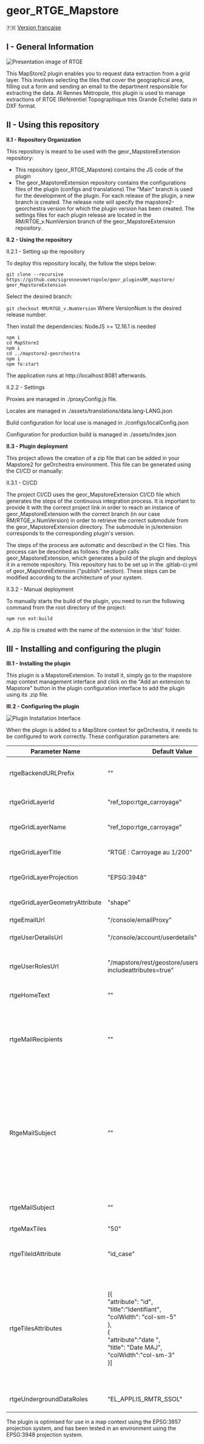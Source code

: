 # geor_RTGE_Mapstore

:fr: [Version française](https://github.com/sigrennesmetropole/geor_RTGE_Mapstore/blob/main/docs/README_FR.MD)

## I - General Information

![Presentation image of RTGE](docs/images/RTGE_Documentation_home.png "Welcome inside RTGE Plugin for MapStore")

This MapStore2 plugin enables you to request data extraction from a grid layer. This involves selecting the tiles that cover the geographical area, filling out a form and sending an email to the department responsible for extracting the data.
At Rennes Métropole, this plugin is used to manage extractions of RTGE (Référentiel Topographique très Grande Échelle) data in DXF format.


## II - Using this repository
**II.1 - Repository Organization**

This repository is meant to be used with the geor_MapstoreExtension repository:
- This repository (geor_RTGE_Mapstore) contains the JS code of the plugin
- The geor_MapstoreExtension repository contains the configurations files of the plugin (configs and translations)
The "Main" branch is used for the development of the plugin. For each release of the plugin, a new branch is created. The release note will specify the mapstore2-georchestra version for which the plugin version has been created.
The settings files for each plugin release are located in the RM/RTGE_v.NumVersion branch of the geor_MapstoreExtension repository.

**II.2 - Using the repository**

II.2.1 - Setting up the repository

To deploy this repository locally, the follow the steps below:

`git clone --recursive https://github.com/sigrennesmetropole/geor_pluginsRM_mapstore/ geor_MapstoreExtension`

Select the desired branch: 

`git checkout RM/RTGE_v.NumVersion`
Where VersionNum is the desired release number. 

Then install the dependencies:
NodeJS >= 12.16.1 is needed
```
npm i
cd MapStore2
npm i
cd ../mapstore2-georchestra
npm i
npm fe:start
```
The application runs at http://localhost:8081 afterwards.

II.2.2 - Settings

Proxies are managed in ./proxyConfig.js file.

Locales are managed in ./assets/translations/data.lang-LANG.json

Build configuration for local use is managed in ./configs/localConfig.json

Configuration for production build is managed in ./assets/index.json

**II.3 - Plugin deployment**

This project allows the creation of a zip file that can be added in your Mapstore2 for geOrchestra environment. This file can be generated using the CI/CD or manually:

II.3.1 - CI/CD

The project CI/CD uses the geor_MapstoreExtension CI/CD file which generates the steps of the continuous integration process. It is important to provide it with the correct project link in order to reach an instance of geor_MapstoreExtension with the correct branch (in our case RM/RTGE_v.NumVersion) in order to retrieve the correct submodule from the geor_MapstoreExtension directory. The submodule in js/extension corresponds to the corresponding plugin's version.

The steps of the process are automatic and described in the CI files. This process can be described as follows: the plugin calls geor_MapstoreExtension, which generates a build of the plugin and deploys it in a remote repository. This repository has to be set up in the .gitlab-ci.yml of geor_MapstoreExtension ("publish" section). These steps can be modified according to the architecture of your system.


II.3.2 - Manual deployment

To manually starts the build of the plugin, you need to run the following command from the root directory of the project:

`npm run ext:build`

A .zip file is created with the name of the extension in the 'dist' folder.

## III - Installing and configuring the plugin
**III.1 - Installing the plugin**

This plugin is a MapstoreExtension. To install it, simply go to the mapstore map context management interface and click on the "Add an extension to Mapstore" button in the plugin configuration interface to add the plugin using its .zip file.

**III.2 - Configuring the plugin**

![Plugin Installation Interface](docs/images/RTGE_Documentation_3_2.png "Plugin Installation Interface")

When the plugin is added to a MapStore context for geOrchestra, it needs to be configured to work correctly. These configuration parameters are:

| Parameter Name | Default Value | Description |
| ---      | ---      | ---      |
| rtgeBackendURLPrefix | "" | Link to the back-end used by the plugin. This plugin currently works without a backend. |
| rtgeGridLayerId | "ref_topo:rtge_carroyage" | ID, in the map context, of the grid layer used to select data extraction zones. |
| rtgeGridLayerName | "ref_topo:rtge_carroyage" | Name, in the map context, of the grid layer used to select data extraction zones. |
| rtgeGridLayerTitle | "RTGE : Carroyage au 1/200" | Title, in the map context, gaved to the grid layer used to select the data extraction zones. |
| rtgeGridLayerProjection | "EPSG:3948" | EPSG code of the native projection system used by the grid layer. |
| rtgeGridLayerGeometryAttribute | "shape" | Name of the attribute of the grid layer containing the tile geometry. |
| rtgeEmailUrl | "/console/emailProxy" | Link to the SMTP server to use. |
| rtgeUserDetailsUrl | "/console/account/userdetails" | Link to retrieve the logged-in user's information to pre-fill the form. |
| rtgeUserRolesUrl | "/mapstore/rest/geostore/users/user/details?includeattributes=true" | Link to retrieve the logged-in user's role information to check their rights to view restricted data. |
| rtgeHomeText | "" | Text (HTML) that is displayed on the home tab of the RTGE plugin. |
| rtgeMailRecipients | "" | List containing the email addresses of the recipients of the data extraction request in text format. These addresses must first be added to the emailProxyRecipientWhitelist whitelist in the geOrchestra console.properties file. |
| RtgeMailSubject | "" | Body text of the email to be sent. It will contain the variables replaced by the values in the form:<br>-{{first_name}}<br>-{{last_name}}<br>-{{email}}<br>-{{tel}}<br>-{{service}} <br>-{{company}}<br>-{{aboveground}}<br>-{{underground}}<br>-{{undergroundDataIsRequired}}<br>-{{schematicalnetwork}}<br>-{{comments}} |
| rtgeMailSubject | "" | Subject of the email sent. Can contain the number of tiles selected: {{count}} |
| rtgeMaxTiles | "50" | Maximum number of tiles that can be selected. |
| rtgeTileIdAttribute | "id_case" | Name of the attribute field containing the tiles Ids. These ids are sent as a text list in the extraction request email. |
| rtgeTilesAttributes | [{<br>"attribute": "id",<br>"title":"Identifiant",<br>"colWidth": "col-sm-5"<br>},<br>{<br>"attribute":"date ",<br>"title": "Date MAJ",<br>"colWidth":"col-sm-3"<br>}] | List of attributes that will be displayed in the table of selected tiles. For each attribute :<br>-	Attribute : name of the attribute to display<br>-	Title : alias to be displayed in the column header<br>-	colWidth : column width value in the form "col-sm-X" where X is the desired width value.<br>It is recommended that the sum of the column width values does not exceed 12.|
| rtgeUndergroundDataRoles | "EL_APPLIS_RMTR_SSOL" | Name of the user role authorised to view restricted data. |

The plugin is optimised for use in a map context using the EPSG:3857 projection system, and has been tested in an environment using the EPSG:3948 projection system.
